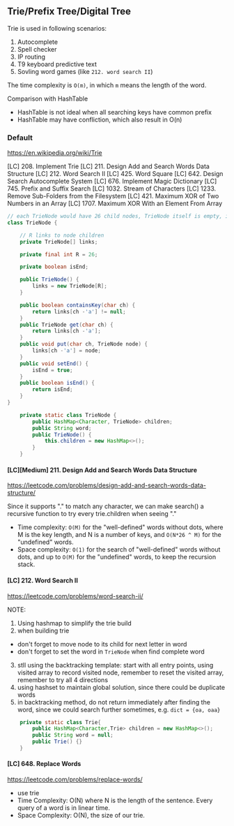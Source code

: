 ## Trie/Prefix Tree/Digital Tree

Trie is used in following scenarios:
1. Autocomplete
2. Spell checker
3. IP routing
4. T9 keyboard predictive text
5. Sovling word games (like `212. word search II`)

The time complexity is `O(m)`, in which `m` means the length of the word.

Comparison with HashTable
- HashTable is not ideal when all searching keys have common prefix
- HashTable may have confliction, which also result in O(n)

### Default
https://en.wikipedia.org/wiki/Trie

[LC] 208. Implement Trie
[LC] 211. Design Add and Search Words Data Structure
[LC] 212. Word Search II
[LC] 425. Word Square
[LC] 642. Design Search Autocomplete System
[LC] 676. Implement Magic Dictionary
[LC] 745. Prefix and Suffix Search
[LC] 1032. Stream of Characters
[LC] 1233. Remove Sub-Folders from the Filesystem
[LC] 421. Maximum XOR of Two Numbers in an Array
[LC] 1707. Maximum XOR With an Element From Array

```java
// each TrieNode would have 26 child nodes, TrieNode itself is empty, it only makes sense when being used to check child links (check if links array has the index)
class TrieNode {

    // R links to node children
    private TrieNode[] links;

    private final int R = 26;

    private boolean isEnd;

    public TrieNode() {
        links = new TrieNode[R];
    }

    public boolean containsKey(char ch) {
        return links[ch -'a'] != null;
    }
    public TrieNode get(char ch) {
        return links[ch -'a'];
    }
    public void put(char ch, TrieNode node) {
        links[ch -'a'] = node;
    }
    public void setEnd() {
        isEnd = true;
    }
    public boolean isEnd() {
        return isEnd;
    }
}
```

```java
    private static class TrieNode {
        public HashMap<Character, TrieNode> children;
        public String word;
        public TrieNode() {
            this.children = new HashMap<>();
        }
    }
```

#### [LC][Medium] 211. Design Add and Search Words Data Structure
https://leetcode.com/problems/design-add-and-search-words-data-structure/

Since it supports "." to match any character, we can make search() a recursive function to try every trie.children when seeing "."

- Time complexity: `O(M)` for the "well-defined" words without dots, where M is the key length, and N is a number of keys, and `O(N*26 ^ M)` for the "undefined" words. 
- Space complexity: `O(1)` for the search of "well-defined" words without dots, and up to `O(M)` for the "undefined" words, to keep the recursion stack.


#### [LC] 212. Word Search II
https://leetcode.com/problems/word-search-ii/

NOTE:
1. Using hashmap to simplify the trie build
2. when building trie
  - don't forget to move node to its child for next letter in word
  - don't forget to set the word in `TrieNode` when find complete word
3. stll using the backtracking template: start with all entry points, using visited array to record visited node, remember to reset the visited array, remember to try all 4 directions
4. using hashset to maintain global solution, since there could be duplicate words
5. in backtracking method, do not return immediately after finding the word, since we could search further sometimes, e.g. `dict = {oa, oaa} `

```java
    private static class Trie{
        public HashMap<Character,Trie> children = new HashMap<>();
        public String word = null;
        public Trie() {}
    }
```

#### [LC] 648. Replace Words
https://leetcode.com/problems/replace-words/

- use trie
- Time Complexity: O(N) where N is the length of the sentence. Every query of a word is in linear time.
- Space Complexity: O(N), the size of our trie.